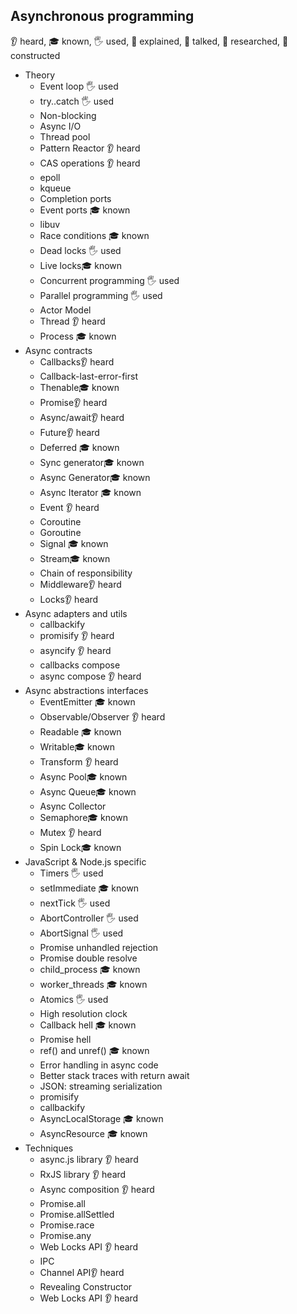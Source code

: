 ## Asynchronous programming
👂 heard, 🎓 known, 🖐️ used, 🙋 explained, 📢 talked, 🔬 researched, 🚀 constructed

- Theory
  - Event loop 🖐️ used
  - try..catch 🖐️ used
  - Non-blocking
  - Async I/O
  - Thread pool
  - Pattern Reactor 👂 heard
  - CAS operations 👂 heard
  - epoll
  - kqueue 
  - Completion ports
  - Event ports 🎓 known
  - libuv
  - Race conditions 🎓 known
  - Dead locks 🖐️ used
  - Live locks🎓 known
  - Concurrent programming 🖐️ used
  - Parallel programming 🖐️ used
  - Actor Model
  - Thread 👂 heard
  - Process  🎓 known
- Async contracts
  - Callbacks👂 heard
  - Callback-last-error-first
  - Thenable🎓 known
  - Promise👂 heard
  - Async/await👂 heard
  - Future👂 heard
  - Deferred 🎓 known
  - Sync generator🎓 known
  - Async Generator🎓 known
  - Async Iterator 🎓 known
  - Event 👂 heard
  - Coroutine
  - Goroutine
  - Signal 🎓 known
  - Stream🎓 known
  - Chain of responsibility
  - Middleware👂 heard
  - Locks👂 heard
- Async adapters and utils
  - callbackify
  - promisify 👂 heard
  - asyncify 👂 heard
  - callbacks compose
  - async compose 👂 heard
- Async abstractions interfaces
  - EventEmitter 🎓 known
  - Observable/Observer 👂 heard
  - Readable 🎓 known
  - Writable🎓 known
  - Transform 👂 heard
  - Async Pool🎓 known
  - Async Queue🎓 known
  - Async Collector
  - Semaphore🎓 known
  - Mutex 👂 heard
  - Spin Lock🎓 known
- JavaScript & Node.js specific
  - Timers 🖐️ used
  - setImmediate 🎓 known
  - nextTick 🖐️ used
  - AbortController 🖐️ used
  - AbortSignal 🖐️ used
  - Promise unhandled rejection
  - Promise double resolve
  - child_process 🎓 known
  - worker_threads 🎓 known
  - Atomics 🖐️ used
  - High resolution clock
  - Callback hell 🎓 known
  - Promise hell
  - ref() and unref() 🎓 known
  - Error handling in async code
  - Better stack traces with return await
  - JSON: streaming serialization
  - promisify
  - callbackify
  - AsyncLocalStorage 🎓 known
  - AsyncResource 🎓 known
- Techniques
  - async.js library 👂 heard
  - RxJS library 👂 heard
  - Async composition 👂 heard
  - Promise.all 
  - Promise.allSettled 
  - Promise.race 
  - Promise.any 
  - Web Locks API 👂 heard
  - IPC
  - Channel API👂 heard
  - Revealing Constructor
  - Web Locks API 👂 heard
